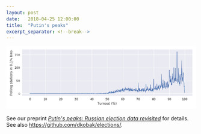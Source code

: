 ```yaml
---
layout: post
date:   2018-04-25 12:00:00
title:  "Putin's peaks"
excerpt_separator: <!--break-->
---
```


![Putin's peaks](/img/putins-peaks.png)

See our preprint *[Putin's peaks: Russian election data revisited](https://arxiv.org/abs/1804.09495)* for details.
See also <https://github.com/dkobak/elections/>.
